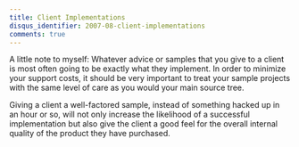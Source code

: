 ```yaml
---
title: Client Implementations
disqus_identifier: 2007-08-client-implementations
comments: true
---
```


A little note to myself: Whatever advice or samples that you give to a client is most often going to be exactly what they implement. In order to minimize your support costs, it should be very important to treat your sample projects with the same level of care as you would your main source tree.

Giving a client a well-factored sample, instead of something hacked up in an hour or so, will not only increase the likelihood of a successful implementation but also give the client a good feel for the overall internal quality of the product they have purchased.
